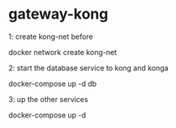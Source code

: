 # gateway-kong

1: create kong-net before
 
docker network create kong-net

2: start the database service to kong and konga

docker-compose up -d db 

3: up the other services

docker-compose up -d 
